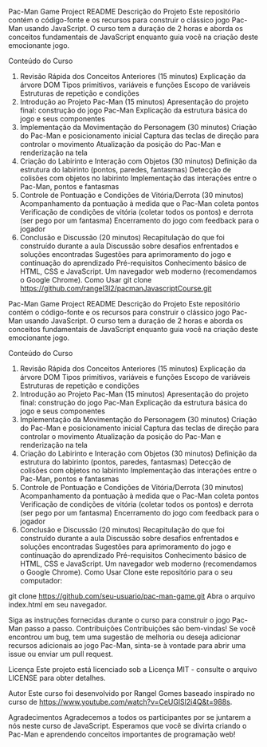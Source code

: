 Pac-Man Game Project README
Descrição do Projeto
Este repositório contém o código-fonte e os recursos para construir o clássico jogo Pac-Man usando JavaScript. O curso tem a duração de 2 horas e aborda os conceitos fundamentais de JavaScript enquanto guia você na criação deste emocionante jogo.

Conteúdo do Curso
1. Revisão Rápida dos Conceitos Anteriores (15 minutos)
Explicação da árvore DOM
Tipos primitivos, variáveis e funções
Escopo de variáveis
Estruturas de repetição e condições
2. Introdução ao Projeto Pac-Man (15 minutos)
Apresentação do projeto final: construção do jogo Pac-Man
Explicação da estrutura básica do jogo e seus componentes
3. Implementação da Movimentação do Personagem (30 minutos)
Criação do Pac-Man e posicionamento inicial
Captura das teclas de direção para controlar o movimento
Atualização da posição do Pac-Man e renderização na tela
4. Criação do Labirinto e Interação com Objetos (30 minutos)
Definição da estrutura do labirinto (pontos, paredes, fantasmas)
Detecção de colisões com objetos no labirinto
Implementação das interações entre o Pac-Man, pontos e fantasmas
5. Controle de Pontuação e Condições de Vitória/Derrota (30 minutos)
Acompanhamento da pontuação à medida que o Pac-Man coleta pontos
Verificação de condições de vitória (coletar todos os pontos) e derrota (ser pego por um fantasma)
Encerramento do jogo com feedback para o jogador
6. Conclusão e Discussão (20 minutos)
Recapitulação do que foi construído durante a aula
Discussão sobre desafios enfrentados e soluções encontradas
Sugestões para aprimoramento do jogo e continuação do aprendizado
Pré-requisitos
Conhecimento básico de HTML, CSS e JavaScript.
Um navegador web moderno (recomendamos o Google Chrome).
Como Usar
git clone https://github.com/rangel3l2/pacmanJavascriptCourse.git

Pac-Man Game Project README
Descrição do Projeto
Este repositório contém o código-fonte e os recursos para construir o clássico jogo Pac-Man usando JavaScript. O curso tem a duração de 2 horas e aborda os conceitos fundamentais de JavaScript enquanto guia você na criação deste emocionante jogo.

Conteúdo do Curso
1. Revisão Rápida dos Conceitos Anteriores (15 minutos)
Explicação da árvore DOM
Tipos primitivos, variáveis e funções
Escopo de variáveis
Estruturas de repetição e condições
2. Introdução ao Projeto Pac-Man (15 minutos)
Apresentação do projeto final: construção do jogo Pac-Man
Explicação da estrutura básica do jogo e seus componentes
3. Implementação da Movimentação do Personagem (30 minutos)
Criação do Pac-Man e posicionamento inicial
Captura das teclas de direção para controlar o movimento
Atualização da posição do Pac-Man e renderização na tela
4. Criação do Labirinto e Interação com Objetos (30 minutos)
Definição da estrutura do labirinto (pontos, paredes, fantasmas)
Detecção de colisões com objetos no labirinto
Implementação das interações entre o Pac-Man, pontos e fantasmas
5. Controle de Pontuação e Condições de Vitória/Derrota (30 minutos)
Acompanhamento da pontuação à medida que o Pac-Man coleta pontos
Verificação de condições de vitória (coletar todos os pontos) e derrota (ser pego por um fantasma)
Encerramento do jogo com feedback para o jogador
6. Conclusão e Discussão (20 minutos)
Recapitulação do que foi construído durante a aula
Discussão sobre desafios enfrentados e soluções encontradas
Sugestões para aprimoramento do jogo e continuação do aprendizado
Pré-requisitos
Conhecimento básico de HTML, CSS e JavaScript.
Um navegador web moderno (recomendamos o Google Chrome).
Como Usar
Clone este repositório para o seu computador:


git clone https://github.com/seu-usuario/pac-man-game.git
Abra o arquivo index.html em seu navegador.

Siga as instruções fornecidas durante o curso para construir o jogo Pac-Man passo a passo.
Contribuições
Contribuições são bem-vindas! Se você encontrou um bug, tem uma sugestão de melhoria ou deseja adicionar recursos adicionais ao jogo Pac-Man, sinta-se à vontade para abrir uma issue ou enviar um pull request.

Licença
Este projeto está licenciado sob a Licença MIT - consulte o arquivo LICENSE para obter detalhes.

Autor
Este curso foi desenvolvido por Rangel Gomes baseado inspirado no curso de 
https://www.youtube.com/watch?v=CeUGlSl2i4Q&t=988s.

Agradecimentos
Agradecemos a todos os participantes por se juntarem a nós neste curso de JavaScript. Esperamos que você se divirta criando o Pac-Man e aprendendo conceitos importantes de programação web!